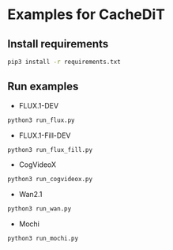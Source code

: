 # Examples for CacheDiT  

## Install requirements  

```bash
pip3 install -r requirements.txt
```

## Run examples  

- FLUX.1-DEV 

```bash
python3 run_flux.py
```

- FLUX.1-Fill-DEV 

```bash
python3 run_flux_fill.py
```

- CogVideoX 

```bash
python3 run_cogvideox.py
```

- Wan2.1 

```bash
python3 run_wan.py
```

- Mochi

```bash
python3 run_mochi.py
```
